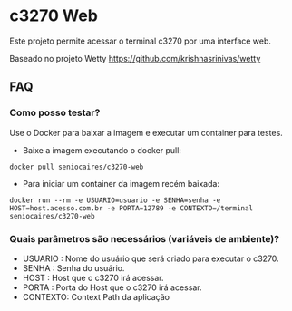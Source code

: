 # c3270 Web

Este projeto permite acessar o terminal c3270 por uma interface web.

Baseado no projeto Wetty https://github.com/krishnasrinivas/wetty

## FAQ
### Como posso testar?

Use o Docker para baixar a imagem e executar um container para testes.

- Baixe a imagem executando o docker pull:
```shell
docker pull seniocaires/c3270-web
```
- Para iniciar um container da imagem recém baixada:
```shell
docker run --rm -e USUARIO=usuario -e SENHA=senha -e HOST=host.acesso.com.br -e PORTA=12789 -e CONTEXTO=/terminal seniocaires/c3270-web
```

### Quais parâmetros são necessários (variáveis de ambiente)?
 - USUARIO : Nome do usuário que será criado para executar o c3270.
 - SENHA : Senha do usuário.
 - HOST : Host que o c3270 irá acessar.
 - PORTA : Porta do Host que o c3270 irá acessar.
 - CONTEXTO: Context Path da aplicação

